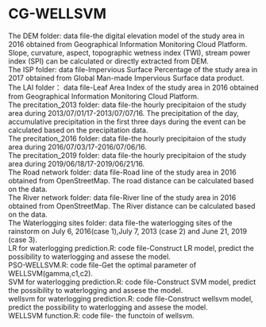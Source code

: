 # CG-WELLSVM
The DEM folder: data file-the digital elevation model of the study area in 2016 obtained from Geographical Information Monitoring Cloud Platform. Slope, curvature, aspect, topographic wetness index (TWI), stream power index (SPI) can be calculated or directly extracted from DEM.  
The ISP folder: data file-Impervious Surface Percentage of the study area in 2017 obtained from Global Man-made Impervious Surface data product.  
The LAI folder： data file-Leaf Area Index of the study area in 2016 obtained from Geographical Information Monitoring Cloud Platform.  
The precitation_2013 folder: data file-the hourly precipitaion of the study area during 2013/07/01/17-2013/07/07/16. The precipitation of the day, accumulative precipitation in the first three days during the event can be calculated based on the precipitation data.  
The precitation_2016 folder: data file-the hourly precipitaion of the study area during 2016/07/03/17-2016/07/06/16.  
The precitation_2019 folder: data file-the hourly precipitaion of the study area during 2019/06/18/17-2019/06/21/16.  
The Road network folder: data file-Road line of the study area in 2016 obtained from OpenStreetMap. The road distance can be calculated based on the data.  
The River network folder: data file-River line of the study area in 2016 obtained from OpenStreetMap. The River distance can be calculated based on the data.  
The Waterlogging sites folder: data file-the waterlogging sites of the rainstorm on July 6, 2016(case 1),July 7, 2013 (case 2) and June 21, 2019 (case 3).  
LR for waterlogging prediction.R: code file-Construct LR model, predict the possibility to waterlogging and assese the model.  
PSO-WELLSVM.R: code file-Get the optimal parameter of WELLSVM(gamma,c1,c2).  
SVM for waterlogging prediction.R: code file-Construct SVM model, predict the possibility to waterlogging and assese the model.  
wellsvm for waterlogging prediction.R: code file-Construct wellsvm model, predict the possibility to waterlogging and assese the model.  
WELLSVM function.R: code file- the functoin of wellsvm.
